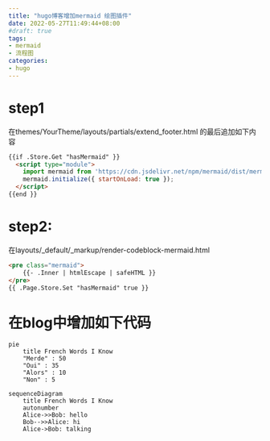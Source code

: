 ```yaml
---
title: "hugo博客增加mermaid 绘图插件"
date: 2022-05-27T11:49:44+08:00
#draft: true
tags:
- mermaid
- 流程图
categories:
- hugo
---
```


# step1

在themes/YourTheme/layouts/partials/extend_footer.html 的最后追加如下内容

```html
{{if .Store.Get "hasMermaid" }}
  <script type="module">
    import mermaid from 'https://cdn.jsdelivr.net/npm/mermaid/dist/mermaid.esm.min.mjs';
    mermaid.initialize({ startOnLoad: true });
  </script>
{{end }}
```

# step2:

在layouts/_default/_markup/render-codeblock-mermaid.html

```html
<pre class="mermaid">
    {{- .Inner | htmlEscape | safeHTML }}
</pre>
{{ .Page.Store.Set "hasMermaid" true }}
```

# 在blog中增加如下代码


```mermaid
pie
    title French Words I Know
    "Merde" : 50
    "Oui" : 35
    "Alors" : 10
    "Non" : 5
```

```mermaid
sequenceDiagram
    title French Words I Know
    autonumber
    Alice->>Bob: hello
    Bob-->>Alice: hi
    Alice->Bob: talking
```